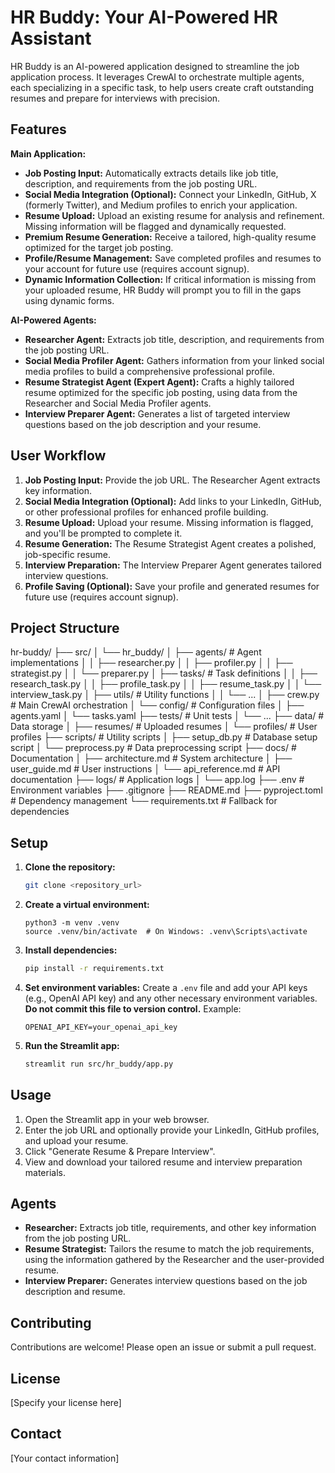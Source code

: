 # HR Buddy: Your AI-Powered HR Assistant

HR Buddy is an AI-powered application designed to streamline the job application process.  It leverages CrewAI to orchestrate multiple agents, each specializing in a specific task, to help users create craft outstanding resumes and prepare for interviews with precision.

## Features

**Main Application:**

* **Job Posting Input:** Automatically extracts details like job title, description, and requirements from the job posting URL.
* **Social Media Integration (Optional):** Connect your LinkedIn, GitHub, X (formerly Twitter), and Medium profiles to enrich your application.
* **Resume Upload:** Upload an existing resume for analysis and refinement. Missing information will be flagged and dynamically requested.
* **Premium Resume Generation:** Receive a tailored, high-quality resume optimized for the target job posting.
* **Profile/Resume Management:** Save completed profiles and resumes to your account for future use (requires account signup).
* **Dynamic Information Collection:**  If critical information is missing from your uploaded resume, HR Buddy will prompt you to fill in the gaps using dynamic forms.


**AI-Powered Agents:**

* **Researcher Agent:** Extracts job title, description, and requirements from the job posting URL.
* **Social Media Profiler Agent:** Gathers information from your linked social media profiles to build a comprehensive professional profile.
* **Resume Strategist Agent (Expert Agent):**  Crafts a highly tailored resume optimized for the specific job posting, using data from the Researcher and Social Media Profiler agents.
* **Interview Preparer Agent:** Generates a list of targeted interview questions based on the job description and your resume.


## User Workflow

1. **Job Posting Input:** Provide the job URL.  The Researcher Agent extracts key information.
2. **Social Media Integration (Optional):** Add links to your LinkedIn, GitHub, or other professional profiles for enhanced profile building.
3. **Resume Upload:** Upload your resume.  Missing information is flagged, and you'll be prompted to complete it.
4. **Resume Generation:** The Resume Strategist Agent creates a polished, job-specific resume.
5. **Interview Preparation:** The Interview Preparer Agent generates tailored interview questions.
6. **Profile Saving (Optional):** Save your profile and generated resumes for future use (requires account signup).

## Project Structure

hr-buddy/
├── src/
│   └── hr_buddy/
│       ├── agents/               # Agent implementations
│       │   ├── researcher.py
│       │   ├── profiler.py
│       │   ├── strategist.py
│       │   └── preparer.py
│       ├── tasks/                # Task definitions
│       │   ├── research_task.py
│       │   ├── profile_task.py
│       │   ├── resume_task.py
│       │   └── interview_task.py
│       ├── utils/                # Utility functions
│       │   └── ...
│       ├── crew.py               # Main CrewAI orchestration
│       └── config/               # Configuration files
│           ├── agents.yaml
│           └── tasks.yaml
├── tests/                       # Unit tests
│   └── ...
├── data/                        # Data storage
│   ├── resumes/                 # Uploaded resumes
│   └── profiles/                # User profiles
├── scripts/                     # Utility scripts
│   ├── setup_db.py              # Database setup script
│   └── preprocess.py            # Data preprocessing script
├── docs/                        # Documentation
│   ├── architecture.md          # System architecture
│   ├── user_guide.md            # User instructions
│   └── api_reference.md         # API documentation
├── logs/                        # Application logs
│   └── app.log
├── .env                         # Environment variables
├── .gitignore
├── README.md
├── pyproject.toml               # Dependency management
└── requirements.txt             # Fallback for dependencies

## Setup

1. **Clone the repository:**
   ```bash
   git clone <repository_url>
   ```

2. **Create a virtual environment:**
   ```
   python3 -m venv .venv
   source .venv/bin/activate  # On Windows: .venv\Scripts\activate
   ```

3. **Install dependencies:**
   ```bash
   pip install -r requirements.txt
   ```

4. **Set environment variables:** Create a `.env` file and add your API keys (e.g., OpenAI API key) and any other necessary environment variables.  **Do not commit this file to version control.**  Example:

   ```
   OPENAI_API_KEY=your_openai_api_key
   ```

5. **Run the Streamlit app:**
   ```bash
   streamlit run src/hr_buddy/app.py
   ```

## Usage

1. Open the Streamlit app in your web browser.
2. Enter the job URL and optionally provide your LinkedIn, GitHub profiles, and upload your resume.
3. Click "Generate Resume & Prepare Interview".
4. View and download your tailored resume and interview preparation materials.

## Agents

* **Researcher:** Extracts job title, requirements, and other key information from the job posting URL.
* **Resume Strategist:** Tailors the resume to match the job requirements, using the information gathered by the Researcher and the user-provided resume.
* **Interview Preparer:** Generates interview questions based on the job description and resume.

## Contributing

Contributions are welcome! Please open an issue or submit a pull request.

## License

[Specify your license here]


## Contact

[Your contact information]